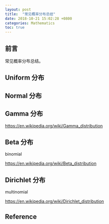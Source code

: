 ```yaml
---
layout: post
title:  "常见概率分布总结"
date: 2018-10-21 15:02:28 +0800
categories: Mathematics
toc: true
---
```


## 前言

常见概率分布总结。

## Uniform 分布

## Normal 分布

## Gamma 分布

<https://en.wikipedia.org/wiki/Gamma_distribution>

## Beta 分布

binomial

<https://en.wikipedia.org/wiki/Beta_distribution>

## Dirichlet 分布

multinomial

<https://en.wikipedia.org/wiki/Dirichlet_distribution>

## Reference


